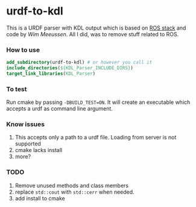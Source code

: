 # urdf-to-kdl
This is a URDF parser with KDL output which is based on [ROS stack](http://wiki.ros.org/kdl_parser) and code by *Wim Meeussen*. All I did, was to remove stuff related to ROS.

### How to use
```cmake
add_subdirectory(urdf-to-kdl) # or however you call it
include_directories(${KDL_Parser_INCLUDE_DIRS})
target_link_libraries(KDL_Parser)
```

### To test
Run cmake by passing `-DBUILD_TEST=ON`. It will create an executable which accepts a urdf as command line argument.

### Know issues
1. This accepts only a path to a urdf file. Loading from server is not supported
2. cmake lacks install
3. more?

### TODO
1. Remove unused methods and class members
2. replace `std::cout` with `std::cerr` when needed.
3. add install to cmake
